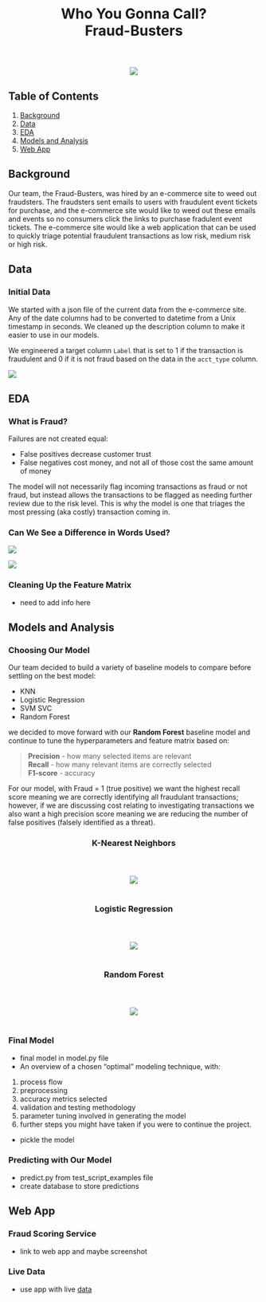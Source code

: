 <div align="center">  
<header>
    <h1>Who You Gonna Call?<br>
    Fraud-Busters</h1>
  </header>
<div align='left'>  

<div align="center"> 
<img src="images/Fraud-Busters.png" class="center">
<div align='left'> 



## Table of Contents
1. [Background](#background)
2. [Data](#data)
3. [EDA](#eda)
4. [Models and Analysis](#models-and-analysis)
5. [Web App](#web-app)

## Background

Our team, the Fraud-Busters, was hired by an e-commerce site to weed out fraudsters. The fraudsters sent emails to users with fraudulent event tickets for purchase, and the e-commerce site would like to weed out these emails and events so no consumers click the links to purchase fradulent event tickets. The e-commerce site would like a web application that can be used to quickly triage potential fraudulent transactions as low risk, medium risk or high risk.   


## Data  

### Initial Data
We started with a json file of the current data from the e-commerce site. Any of the date columns had to be converted to datetime from a Unix timestamp in seconds. We cleaned up the description column to make it easier to use in our models.  

We engineered a target column ```Label``` that is set to 1 if the transaction is fraudulent and 0 if it is not fraud based on the data in the ```acct_type``` column. 

![](images/num_fraud.svg)

## EDA

### What is Fraud?  

Failures are not created equal:
-  False positives decrease customer trust
-  False negatives cost money, and not all of those cost the same amount of money

The model will not necessarily flag incoming transactions as fraud or not fraud, but instead allows the transactions to be flagged as needing further review due to the risk level. This is why the model is one that triages the most pressing (aka costly) transaction coming in.

### Can We See a Difference in Words Used?

![](images/notfraud_words.svg)  

![](images/fraud_words.svg)  

### Cleaning Up the Feature Matrix
-  need to add info here

## Models and Analysis

### Choosing Our Model
Our team decided to build a variety of baseline models to compare before settling on the best model:
- KNN
- Logistic Regression
- SVM SVC
- Random Forest

we decided to move forward with our **Random Forest** baseline model and continue to tune the hyperparameters and feature matrix based on:
> **Precision** - how many selected items are relevant  
> **Recall** - how many relevant items are correctly selected  
> **F1-score** - accuracy  

For our model, with Fraud = 1 (true positive) we want the highest recall score meaning we are correctly identifying all fraudulant transactions; however, if we are discussing cost relating to investigating transactions we also want a high precision score meaning we are reducing the number of false positives (falsely identified as a threat).

<div align="center"> 
<header>
    <h3>K-Nearest Neighbors</h3>
  </header>
<img src="images/KNN_scores.png" class="center">
<div align='left'>   
<br>

<div align="center"> 
<header>
    <h3>Logistic Regression</h3>
  </header>
<img src="images/log_reg_scores.png" class="center">
<div align='left'> 
<br>


<div align="center"> 
<header>
    <h3>Random Forest</h3>
  </header>
<img src="images/random_forest_scores.png" class="center">
<div align='left'> 
<br>


### Final Model
- final model in model.py file
- An overview of a chosen “optimal” modeling technique, with:
1. process flow
2. preprocessing
3. accuracy metrics selected
4. validation and testing methodology
5. parameter tuning involved in generating the model
6. further steps you might have taken if you were to continue the project.
- pickle the model

### Predicting with Our Model

- predict.py from test_script_examples file
- create database to store predictions

## Web App

### Fraud Scoring Service
 - link to web app and maybe screenshot

### Live Data
- use app with live [data](http://galvanize-case-study-on-fraud.herokuapp.com/data_point)
